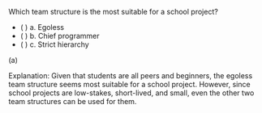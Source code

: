 <panel header="{{ icon_Q_A }} Which team structure is the most suitable for a school project?">

Which team structure is the most suitable for a school project?

- ( ) a. Egoless
- ( ) b. Chief programmer
- ( ) c. Strict hierarchy

<panel type="seamless" header="{{ icon_A }} Answer" minimized>

(a)

Explanation: Given that students are all peers and beginners, the egoless team structure seems most suitable for a school project. However, since school projects are low-stakes, short-lived, and small, even the other two team structures can be used for them.

</panel>
</panel>
